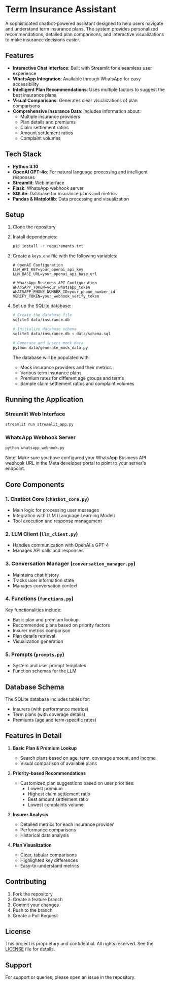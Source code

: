 # Term Insurance Assistant

A sophisticated chatbot-powered assistant designed to help users navigate and understand term insurance plans. The system provides personalized recommendations, detailed plan comparisons, and interactive visualizations to make insurance decisions easier.

## Features

- **Interactive Chat Interface**: Built with Streamlit for a seamless user experience
- **WhatsApp Integration**: Available through WhatsApp for easy accessibility
- **Intelligent Plan Recommendations**: Uses multiple factors to suggest the best insurance plans
- **Visual Comparisons**: Generates clear visualizations of plan comparisons
- **Comprehensive Insurance Data**: Includes information about:
  - Multiple insurance providers
  - Plan details and premiums
  - Claim settlement ratios
  - Amount settlement ratios
  - Complaint volumes

## Tech Stack

- **Python 3.10**
- **OpenAI GPT-4o**: For natural language processing and intelligent responses
- **Streamlit**: Web interface
- **Flask**: WhatsApp webhook server
- **SQLite**: Database for insurance plans and metrics
- **Pandas & Matplotlib**: Data processing and visualization

## Setup

1. Clone the repository
2. Install dependencies:
   ```bash
   pip install -r requirements.txt
   ```
3. Create a `keys.env` file with the following variables:
   ```
   # OpenAI Configuration
   LLM_API_KEY=your_openai_api_key
   LLM_BASE_URL=your_openai_api_base_url

   # WhatsApp Business API Configuration
   WHATSAPP_TOKEN=your_whatsapp_token
   WHATSAPP_PHONE_NUMBER_ID=your_phone_number_id
   VERIFY_TOKEN=your_webhook_verify_token
   ```

4. Set up the SQLite database:
   ```bash
   # Create the database file
   sqlite3 data/insurance.db

   # Initialize database schema
   sqlite3 data/insurance.db < data/schema.sql

   # Generate and insert mock data
   python data/generate_mock_data.py
   ```

   The database will be populated with:
   - Mock insurance providers and their metrics
   - Various term insurance plans
   - Premium rates for different age groups and terms
   - Sample claim settlement ratios and complaint volumes

## Running the Application

### Streamlit Web Interface
```bash
streamlit run streamlit_app.py
```

### WhatsApp Webhook Server
```bash
python whatsapp_webhook.py
```

Note: Make sure you have configured your WhatsApp Business API webhook URL in the Meta developer portal to point to your server's endpoint.

## Core Components

### 1. Chatbot Core (`chatbot_core.py`)
- Main logic for processing user messages
- Integration with LLM (Language Learning Model)
- Tool execution and response management

### 2. LLM Client (`llm_client.py`)
- Handles communication with OpenAI's GPT-4
- Manages API calls and responses

### 3. Conversation Manager (`conversation_manager.py`)
- Maintains chat history
- Tracks user information state
- Manages conversation context

### 4. Functions (`functions.py`)
Key functionalities include:
- Basic plan and premium lookup
- Recommended plans based on priority factors
- Insurer metrics comparison
- Plan details retrieval
- Visualization generation

### 5. Prompts (`prompts.py`)
- System and user prompt templates
- Function schemas for the LLM

## Database Schema

The SQLite database includes tables for:
- Insurers (with performance metrics)
- Term plans (with coverage details)
- Premiums (age and term-specific rates)

## Features in Detail

1. **Basic Plan & Premium Lookup**
   - Search plans based on age, term, coverage amount, and income
   - Visual comparison of available plans

2. **Priority-based Recommendations**
   - Customized plan suggestions based on user priorities:
     - Lowest premium
     - Highest claim settlement ratio
     - Best amount settlement ratio
     - Lowest complaints volume

3. **Insurer Analysis**
   - Detailed metrics for each insurance provider
   - Performance comparisons
   - Historical data analysis

4. **Plan Visualization**
   - Clear, tabular comparisons
   - Highlighted key differences
   - Easy-to-understand metrics

## Contributing

1. Fork the repository
2. Create a feature branch
3. Commit your changes
4. Push to the branch
5. Create a Pull Request

## License

This project is proprietary and confidential. All rights reserved. See the [LICENSE](LICENSE) file for details.

## Support

For support or queries, please open an issue in the repository.